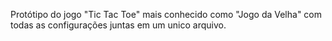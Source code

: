 Protótipo do jogo "Tic Tac Toe" mais conhecido como "Jogo da Velha" com todas as configurações juntas em um unico arquivo.